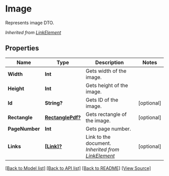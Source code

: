 # Image
Represents image DTO.

*Inherited from [LinkElement](LinkElement.md)*
## Properties
Name | Type | Description | Notes
------------ | ------------- | ------------- | -------------
**Width** | **Int** | Gets width of the image. | 
**Height** | **Int** | Gets height of the image. | 
**Id** | **String?** | Gets ID of the image. | [optional]
**Rectangle** | [**RectanglePdf?**](RectanglePdf.md) | Gets rectangle of the image. | [optional]
**PageNumber** | **Int** | Gets page number. | 
**Links** | [**[Link]?**](Link.md) | Link to the document.<br />*Inherited from [LinkElement](LinkElement.md)* | [optional]

[[Back to Model list]](../README.md#documentation-for-models) [[Back to API list]](../README.md#documentation-for-api-endpoints) [[Back to README]](../README.md) [[View Source]](../AsposePdfCloud/Models/Image.swift)


